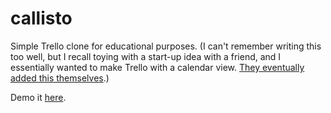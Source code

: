 callisto
========

Simple Trello clone for educational purposes. (I can't remember writing this too well, but I recall toying with a start-up idea with a friend, and I essentially wanted to make Trello with a calendar view. [They eventually added this themselves](http://blog.trello.com/introducing-power-ups-calendar-card-aging-and-more/).)

Demo it [here](http://they4kman.github.io/callisto/).
